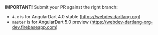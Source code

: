 **IMPORTANT!** Submit your PR against the right branch:
- `4.x` is for AngularDart 4.0 stable (https://webdev.dartlang.org)
- `master` is for AngularDart 5.0 preview (https://webdev-dartlang-org-dev.firebaseapp.com)
